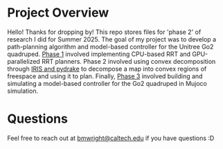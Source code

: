 # Project Overview
Hello! Thanks for dropping by! This repo stores files for 'phase 2' of research I did for Summer 2025. The 
goal of my project was to develop a path-planning algorithm and model-based controller for the Unitree Go2 
quadruped. [Phase 1](https://github.com/brit-wright/Research-Code) involved implementing CPU-based RRT and 
GPU-parallelized RRT planners. Phase 2 involved using convex decomposition through 
[IRIS and pydrake](https://drake.mit.edu/pydrake/) to decompose a map into convex regions of freespace
and using it to plan. Finally, [Phase 3](https://github.com/brit-wright/mujoco_stuff) involved building
and simulating a model-based controller for the Go2 quadruped in Mujoco simulation. 

# Questions
Feel free to reach out at bmwright@caltech.edu if you have questions :D
